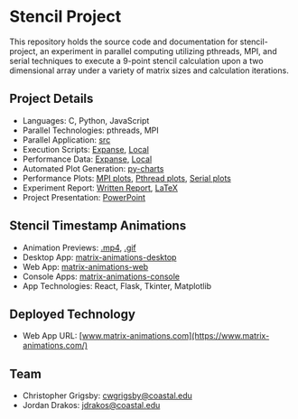 # Stencil Project

This repository holds the source code and documentation for stencil-project, an experiment in parallel computing utilizing pthreads, MPI, and serial techniques to execute a 9-point stencil calculation upon a two dimensional array under a variety of matrix sizes and calculation iterations.

## Project Details

- Languages: C, Python, JavaScript
- Parallel Technologies: pthreads, MPI
- Parallel Application: [src](./src/)
- Execution Scripts: [Expanse](./scripts/expanse/), [Local](./scripts/local/)
- Performance Data: [Expanse](./summary-data/expanse/), [Local](./summary-data/local/)
- Automated Plot Generation: [py-charts](./py-charts/README.md)
- Performance Plots: [MPI plots](./py-charts/plots/mpi/), [Pthread plots](./py-charts/plots/pth/), [Serial plots](./py-charts/plots/serial/)
- Experiment Report: [Written Report](./written-report/report/), [LaTeX](./written-report/LaTex/)
- Project Presentation: [PowerPoint](./project-presentation/)

## Stencil Timestamp Animations

- Animation Previews: [.mp4](./matrix-animations-console/), [.gif](./matrix-animations-console/animation.gif)
- Desktop App: [matrix-animations-desktop](./matrix-animations-desktop/README.md)
- Web App: [matrix-animations-web](./matrix-animations-web/README.md)
- Console Apps: [matrix-animations-console](./matrix-animations-console/README.md)
- App Technologies: React, Flask, Tkinter, Matplotlib

## Deployed Technology

- Web App URL: [www.matrix-animations.com](https://www.matrix-animations.com/)

## Team

- Christopher Grigsby: cwgrigsby@coastal.edu
- Jordan Drakos: jdrakos@coastal.edu
